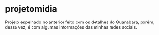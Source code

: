 # projetomidia
 Projeto espelhado no anterior feito com os detalhes do Guanabara, porém, dessa vez, é com algumas informações das minhas redes sociais.
